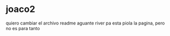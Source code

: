 # joaco2
quiero cambiar el archivo readme
aguante river pa
esta piola la pagina, pero no es para tanto
